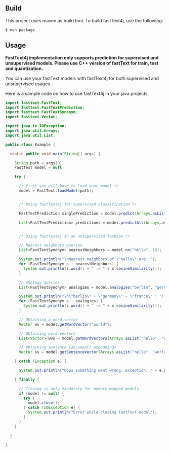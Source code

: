## Build

This project uses maven as build tool. To build fastText4j, use the following:

``` shell
$ mvn package
```

## Usage

**FastText4j implementation only supports prediction for supervised and unsupervised models. Please use C++ version of fastText for train, test and quantization.**

You can use your fastText models with fastText4j for both supervised and unsupervised usages.

Here is a sample code on how to use fastText4j in your java projects.

``` java
import fasttext.FastText;
import fasttext.FastTextPrediction;
import fasttext.FastTextSynonym;
import fasttext.Vector;

import java.io.IOException;
import java.util.Arrays;
import java.util.List;

public class Example {

  static public void main(String[] args) {

    String path = args[0];
    FastText model = null;

    try {

      /* First you will have to load your model */
      model = FastText.loadModel(path);


      /* Using fastText4j for supervised classification */

      FastTextPrediction singlePrediction = model.predict(Arrays.asList("hello", "world", "!"));

      List<FastTextPrediction> predictions = model.predictAll(Arrays.asList("hello", "world", "!"));


      /* Using fastText4j in an unsupervised fashion */

      // Nearest neighbors queries
      List<FastTextSynonym> nearestNeighbors = model.nn("hello", 10);

      System.out.println("\nNearest neighbors of \"hello\" are: ");
      for (FastTextSynonym s : nearestNeighbors) {
        System.out.println(s.word() + " -> " + s.cosineSimilarity());
      }

      // Analogy queries
      List<FastTextSynonym> analogies = model.analogies("berlin", "germany", "france", 10);

      System.out.println("\n\"berlin\" + \"germany\" - \"france\" : ");
      for (FastTextSynonym s : analogies) {
        System.out.println(s.word() + " -> " + s.cosineSimilarity());
      }

      // Obtaining a word vector
      Vector wv = model.getWordVector("world");

      // Obtaining word vectors
      List<Vector> wvs = model.getWordVectors(Arrays.asList("hello", "world", "!"));

      // Obtaining sentence (document) embeddings
      Vector sv = model.getSentenceVector(Arrays.asList("hello", "world", "!"));

    } catch (Exception e) {

      System.out.println("Oops something went wrong. Exception: " + e.getMessage());

    } finally {

      // Closing is only mandatory for memory-mapped models
      if (model != null) {
        try {
          model.close();
        } catch (IOException e) {
          System.out.println("Error while closing fastText model");
        }
      }
    }

  }

}
```